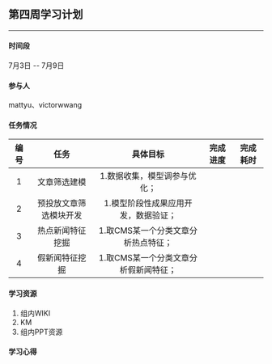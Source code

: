 ## 第四周学习计划
***

#### 时间段
7月3日 -- 7月9日  

#### 参与人
mattyu、victorwwang  

#### 任务情况
|编号|任务|具体目标|完成进度|完成耗时|
|:--:|:--:|:--:|:--:|:--:|
|1|文章筛选建模|1.数据收集，模型调参与优化；|||
|2|预投放文章筛选模块开发|1.模型阶段性成果应用开发，数据验证；|||
|3|热点新闻特征挖掘|1.取CMS某一个分类文章分析热点特征；|||
|4|假新闻特征挖掘|1.取CMS某一个分类文章分析假新闻特征；|||

#### 学习资源
1. 组内WIKI
2. KM
3. 组内PPT资源

#### 学习心得